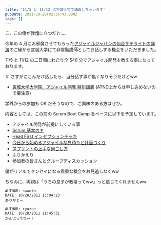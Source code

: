 ```yaml
---
title: '11/5 と 11/12 に宮城大学で講義しちゃいます'
pubDate: 2011-10-28T02:36:43.000Z
tags: []
---
```


こ、この俺が教壇に立つだと.....

今年の 4 月にお邪魔させてもらった[アジャイルジャパンの仙台サテライトの講演](http://d.hatena.ne.jp/nawoto/20110418/1303110531)のご縁から宮城大学にて非常勤講師としてお話しする機会をいただきました。

11/5 と 11/12 の二日間にわたり全 540 分でアジャイル開発を教える事になっております。

＃ さすがにこんだけ話したら、当分話す事が無くなりそうだけどww

- [宮城大学大学院　アジャイル開発 特別講義](http://atnd.org/events/20285) (ATND上からは申し込めないので要注意)

学外からの参加も OK だそうなので、ご興味のある方はぜひ。

内容としては、この前の Scrum Boot Camp をベースに以下を予定しています。

- アジャイル開発が前提にしている事
- [Scrum 基本のキ](http://d.hatena.ne.jp/nawoto/20111024/1319428775)
- [Head First インセプションデッキ](http://d.hatena.ne.jp/nawoto/20111011/1318303619)
- [今日から始めるアジャイルな見積りと計画づくり](http://d.hatena.ne.jp/nawoto/20111026/1319602905)
- [スプリントの上手な過ごし方](http://d.hatena.ne.jp/nawoto/20111027/1319684915)
- ふりかえり
- 参加者の皆さんとグループディスカッション

僕がリアルでセンセイになる貴重な機会をお見逃しなくww

ちなみに、両親は「うちの息子が教壇ってww」っと信じてくれませんww

```comment
AUTHOR: nawoto
DATE: 10/28/2011 13:04:23
ありがとー
```

```comment
AUTHOR: ryuzee
DATE: 10/28/2011 11:45:31
がんばってねー！
```
